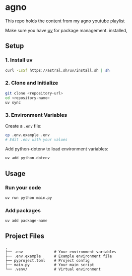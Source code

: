 # agno
This repo holds the content from my agno youtube playlist

Make sure you have [uv](https://docs.astral.sh/uv/) for package management. installed, 

## Setup

### 1. Install uv
```bash
curl -LsSf https://astral.sh/uv/install.sh | sh
```

### 2. Clone and Initialize
```bash
git clone <repository-url>
cd <repository-name>
uv sync
```

### 3. Environment Variables
Create a `.env` file:
```bash
cp .env.example .env
# Edit .env with your values
```

Add python-dotenv to load environment variables:
```bash
uv add python-dotenv
```

## Usage

### Run your code
```bash
uv run python main.py
```

### Add packages
```bash
uv add package-name
```

## Project Files
```
.
├── .env              # Your environment variables
├── .env.example      # Example environment file  
├── pyproject.toml    # Project config
├── main.py           # Your main script
└── .venv/            # Virtual environment
```
